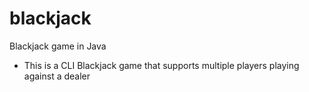# blackjack
Blackjack game in Java

* This is a CLI Blackjack game that supports multiple players playing against a dealer
